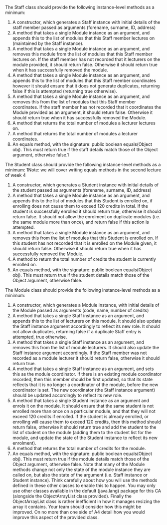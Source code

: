 
The Staff class should provide the following instance-level methods as a minimum:
1. A constructor, which generates a Staff instance with initial details of the staff member passed
as arguments (forename, surname, ID, address)
2. A method that takes a single Module instance as an argument, and appends this to the list of
modules that this Staff member lectures on (maintained by the Staff instance).
3. A method that takes a single Module instance as an argument, and removes this module from the list of modules that this Staff member lectures on. If the staff member has not recorded that it lecturers on the module provided, it should return false. Otherwise it should return true when it has successfully removed the module.
4. A method that takes a single Module instance as an argument, and appends this to the list of modules that this Staff member coordinates however it should ensure that it does not generate duplicates, returning false if this is attempted (returning true otherwise).
5. A method that takes a single Module instance as an argument, and removes this from the list of modules that this Staff member coordinates. If the staff member has not recorded that it coordinates the Module provided as an argument, it should return false. Otherwise it should return true when it has successfully removed the Module.
6. A method that returns the total number of modules a lecturer lectures on.
7. A method that returns the total number of modules a lecturer coordinates.
8. An equals method, with the signature: public boolean equals(Object obj). This must return true if the staff details match those of the Object argument, otherwise false.1

The Student class should provide the following instance-level methods as a minimum: 1Note: we will cover writing equals methods in the second lecture of week 4
1. A constructor, which generates a Student instance with initial details of the student passed as arguments (forename, surname, ID, address)
2. A method that takes a single Module instance as an argument, and appends this to the list of modules that this Student is enrolled on, if enrolling does not cause them to exceed 120 credits in total. If the student is successfully enrolled it should return true, otherwise it should return false. It should not allow the enrolment on duplicate modules (i.e. the same module more than once), and return false if this action is attempted.
3. A method that takes a single Module instance as an argument, and removes this from the list of modules that this Student is enrolled on. If this student has not recorded that it is enrolled on the Module given, it should return false. Otherwise it should return true when it has successfully removed the Module.
4. A method to return the total number of credits the student is currently enrolled on.
5. An equals method, with the signature: public boolean equals(Object obj). This must
return true if the student details match those of the Object argument, otherwise false.

The Module class should provide the following instance-level methods as a minimum:
1. A constructor, which generates a Module instance, with initial details of the Module passed as arguments (code, name, number of credits)
2. A method that takes a single Staff instance as an argument, and appends this to the list of lecturers on this module. It should also update the Staff instance argument accordingly to reflect its new role. It should not allow duplicates, returning false if a duplicate Staff entry is attempted, true otherwise.
3. A method that takes a single Staff instance as an argument, and removes this from the list of module lecturers. It should also update the Staff instance argument accordingly. If the Staff member was not recorded as a module lecturer it should return false, otherwise it should return true.
4. A method that takes a single Staff instance as an argument, and sets this as the module coordinator. If there is an existing module coordinator recorded, then this member should be first updated, so that its state reflects that it is no longer a coordinator of the module, before the new coordinator is set. The new coordinator (the Staff instance argument) should be updated accordingly to reflect its new role.
5. A method that takes a single Student instance as an argument and enrols it on the module. It should ensure that the same student is not enrolled more than once on a particular module, and that they will not exceed 120 credits if enrolled. If the student is already enrolled, or enrolling will cause them to exceed 120 credits, then this method should return false, otherwise it should return true and add the student to the list of student on the module (adding them to the student list for the module, and update the state of the Student instance to reflect its new enrolment).
6. A method that returns the total number of credits for the module.
7. An equals method, with the signature: public boolean equals(Object obj). This must
return true if the module details match those of the Object argument, otherwise false.
Note that many of the Module methods change not only the state of the module instance they are called on, but also the state of the argument (i.e. Staff instance or Student instance). Think carefully about how you will use the methods defined in these other classes to enable this to happen. You may only use other classes available in the default (java.lang) package for this CA (alongside the ObjectArrayList class provided).
Finally the ObjectArrayList class is rather inefficient in how it manages resizing the array it contains. Your team should consider how this might be improved. On no more than one side of A4 detail how you would improve this aspect of the provided class.
